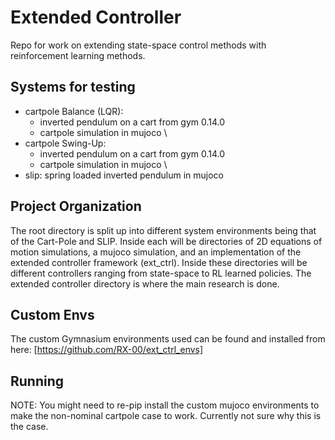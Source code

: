 # Extended Controller
Repo for work on extending state-space control methods with reinforcement learning methods.

## Systems for testing
- cartpole Balance (LQR): 
    - inverted pendulum on a cart from gym 0.14.0
    - cartpole simulation in mujoco \
- cartpole Swing-Up: 
    - inverted pendulum on a cart from gym 0.14.0
    - cartpole simulation in mujoco \
- slip: spring loaded inverted pendulum in mujoco

## Project Organization
The root directory is split up into different system environments being that of the Cart-Pole and SLIP. Inside each will be directories of 2D equations of motion simulations, a mujoco simulation, and an implementation of the extended controller framework (ext_ctrl). Inside these directories will be different controllers ranging from state-space to RL learned policies. The extended controller directory is where the main research is done.

## Custom Envs
The custom Gymnasium environments used can be found and installed from here: [https://github.com/RX-00/ext_ctrl_envs]

## Running
NOTE: You might need to re-pip install the custom mujoco environments to make the non-nominal cartpole case to work. Currently not sure why this is the case.